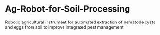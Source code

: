# Ag-Robot-for-Soil-Processing
Robotic agricultural instrument for automated extraction of nematode cysts and eggs from soil to improve integrated pest management
